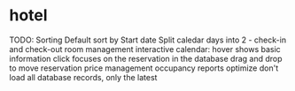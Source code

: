 # hotel
 
TODO:
	Sorting
		Default sort by Start date
	Split caledar days into 2 - check-in and check-out
	room management
	interactive calendar:
		hover shows basic information
		click focuses on the reservation in the database
		drag and drop to move reservation
	price management
	occupancy reports
	optimize
		don't load all database records, only the latest
